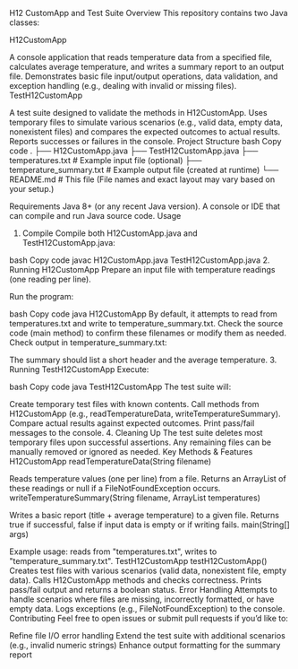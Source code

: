 H12 CustomApp and Test Suite
Overview
This repository contains two Java classes:

H12CustomApp

A console application that reads temperature data from a specified file, calculates average temperature, and writes a summary report to an output file.
Demonstrates basic file input/output operations, data validation, and exception handling (e.g., dealing with invalid or missing files).
TestH12CustomApp

A test suite designed to validate the methods in H12CustomApp.
Uses temporary files to simulate various scenarios (e.g., valid data, empty data, nonexistent files) and compares the expected outcomes to actual results.
Reports successes or failures in the console.
Project Structure
bash
Copy code
.
├── H12CustomApp.java
├── TestH12CustomApp.java
├── temperatures.txt          # Example input file (optional)
├── temperature_summary.txt   # Example output file (created at runtime)
└── README.md                 # This file
(File names and exact layout may vary based on your setup.)

Requirements
Java 8+ (or any recent Java version).
A console or IDE that can compile and run Java source code.
Usage
1. Compile
Compile both H12CustomApp.java and TestH12CustomApp.java:

bash
Copy code
javac H12CustomApp.java TestH12CustomApp.java
2. Running H12CustomApp
Prepare an input file with temperature readings (one reading per line).

Run the program:

bash
Copy code
java H12CustomApp
By default, it attempts to read from temperatures.txt and write to temperature_summary.txt.
Check the source code (main method) to confirm these filenames or modify them as needed.
Check output in temperature_summary.txt:

The summary should list a short header and the average temperature.
3. Running TestH12CustomApp
Execute:

bash
Copy code
java TestH12CustomApp
The test suite will:

Create temporary test files with known contents.
Call methods from H12CustomApp (e.g., readTemperatureData, writeTemperatureSummary).
Compare actual results against expected outcomes.
Print pass/fail messages to the console.
4. Cleaning Up
The test suite deletes most temporary files upon successful assertions.
Any remaining files can be manually removed or ignored as needed.
Key Methods & Features
H12CustomApp
readTemperatureData(String filename)

Reads temperature values (one per line) from a file.
Returns an ArrayList<Double> of these readings or null if a FileNotFoundException occurs.
writeTemperatureSummary(String filename, ArrayList<Double> temperatures)

Writes a basic report (title + average temperature) to a given file.
Returns true if successful, false if input data is empty or if writing fails.
main(String[] args)

Example usage: reads from "temperatures.txt", writes to "temperature_summary.txt".
TestH12CustomApp
testH12CustomApp()
Creates test files with various scenarios (valid data, nonexistent file, empty data).
Calls H12CustomApp methods and checks correctness.
Prints pass/fail output and returns a boolean status.
Error Handling
Attempts to handle scenarios where files are missing, incorrectly formatted, or have empty data.
Logs exceptions (e.g., FileNotFoundException) to the console.
Contributing
Feel free to open issues or submit pull requests if you’d like to:

Refine file I/O error handling
Extend the test suite with additional scenarios (e.g., invalid numeric strings)
Enhance output formatting for the summary report
